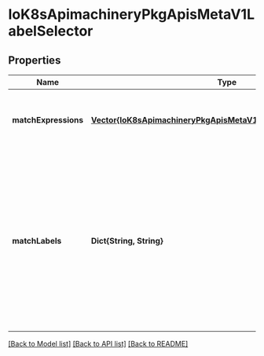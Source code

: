 # IoK8sApimachineryPkgApisMetaV1LabelSelector


## Properties
Name | Type | Description | Notes
------------ | ------------- | ------------- | -------------
**matchExpressions** | [**Vector{IoK8sApimachineryPkgApisMetaV1LabelSelectorRequirement}**](IoK8sApimachineryPkgApisMetaV1LabelSelectorRequirement.md) | matchExpressions is a list of label selector requirements. The requirements are ANDed. | [optional] [default to nothing]
**matchLabels** | **Dict{String, String}** | matchLabels is a map of {key,value} pairs. A single {key,value} in the matchLabels map is equivalent to an element of matchExpressions, whose key field is \&quot;key\&quot;, the operator is \&quot;In\&quot;, and the values array contains only \&quot;value\&quot;. The requirements are ANDed. | [optional] [default to nothing]


[[Back to Model list]](../README.md#models) [[Back to API list]](../README.md#api-endpoints) [[Back to README]](../README.md)



